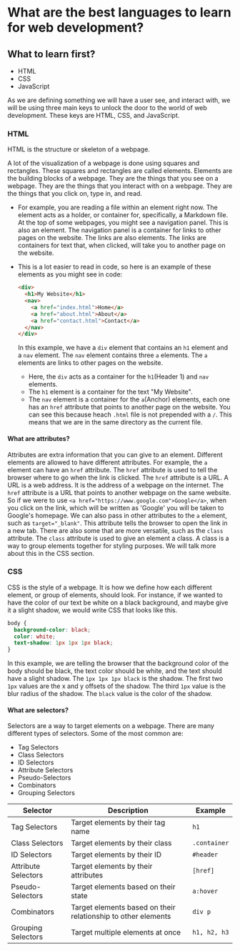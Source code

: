 # What are the best languages to learn for web development?

## What to learn first?

- HTML
- CSS
- JavaScript

As we are defining something we will have a user see, and interact with, we will be using three main
keys to unlock the door to the world of web development. These keys are HTML, CSS, and JavaScript.

### HTML

HTML is the structure or skeleton of a webpage.

A lot of the visualization of a webpage is done using squares and rectangles. These squares and
rectangles are called elements. Elements are the building blocks of a webpage. They are the things
that you see on a webpage. They are the things that you interact with on a webpage. They are the
things that you click on, type in, and read.

- For example, you are reading a file within an element right now. The element acts as a holder, or
  container for, specifically, a Markdown file. At the top of some webpages, you might see a
  navigation panel. This is also an element. The navigation panel is a container for links to other
  pages on the website. The links are also elements. The links are containers for text that, when
  clicked, will take you to another page on the website.
- This is a lot easier to read in code, so here is an example of these elements as you might see in
  code:

  ```html
  <div>
    <h1>My Website</h1>
    <nav>
      <a href="index.html">Home</a>
      <a href="about.html">About</a>
      <a href="contact.html">Contact</a>
    </nav>
  </div>
  ```

  In this example, we have a `div` element that contains an `h1` element and a `nav` element. The
  `nav` element contains three `a` elements. The `a` elements are links to other pages on the
  website.

  - Here, the `div` acts as a container for the `h1`(Header 1) and `nav` elements.
  - The `h1` element is a container for the text "My Website".
  - The `nav` element is a container for the `a`(Anchor) elements, each one has an `href` attribute
    that points to another page on the website. You can see this because heach `.html` file is not
    prepended with a `/`. This means that we are in the same directory as the current file.

#### What are attributes?

Attributes are extra information that you can give to an element. Different elements are allowed to have different attributes. For example, the `a` element can have an `href` attribute. The `href` attribute is used to tell the browser where to go when the link is clicked. The `href` attribute is a URL. A URL is a web address. It is the address of a webpage on the internet. The `href` attribute is a URL that points to another webpage on the same website. So if we were to use `<a href="https://www.google.com">Google</a>`, when you click on the link, which will be written as 'Google' you will be taken to Google's homepage. We can also pass in other attributes to the `a` element, such as `target="_blank"`. This attribute tells the browser to open the link in a new tab. There are also some that are more versatile, such as the `class` attribute. The `class` attribute is used to give an element a class. A class is a way to group elements together for styling purposes. We will talk more about this in the CSS section.

### CSS

CSS is the style of a webpage. It is how we define how each different element, or group of elements, should look. For instance, if we wanted to have the color of our text be white on a black background, and maybe give it a slight shadow, we would write CSS that looks like this.

```css
body {
  background-color: black;
  color: white;
  text-shadow: 1px 1px 1px black;
}
```

In this example, we are telling the browser that the background color of the body should be black, the text color should be white, and the text should have a slight shadow. The `1px 1px 1px black` is the shadow. The first two `1px` values are the x and y offsets of the shadow. The third `1px` value is the blur radius of the shadow. The `black` value is the color of the shadow.

#### What are selectors?

Selectors are a way to target elements on a webpage. There are many different types of selectors. Some of the most common are:

- Tag Selectors
- Class Selectors
- ID Selectors
- Attribute Selectors
- Pseudo-Selectors
- Combinators
- Grouping Selectors

| Selector           | Description                                      | Example     |
| ------------------ | ------------------------------------------------ | ----------- |
| Tag Selectors      | Target elements by their tag name                | `h1`        |
| Class Selectors    | Target elements by their class                   | `.container` |
| ID Selectors       | Target elements by their ID                      | `#header`   |
| Attribute Selectors| Target elements by their attributes              | `[href]`    |
| Pseudo-Selectors   | Target elements based on their state             | `a:hover`   |
| Combinators        | Target elements based on their relationship to other elements | `div p` |
| Grouping Selectors | Target multiple elements at once                  | `h1, h2, h3`|
